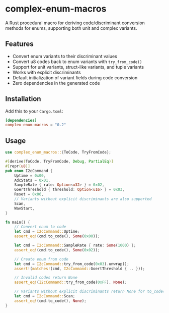 # complex-enum-macros

A Rust procedural macro for deriving code/discriminant conversion methods for enums, supporting both unit and complex variants.

## Features
- Convert enum variants to their discriminant values
- Convert u8 codes back to enum variants with `try_from_code()`
- Support for unit variants, struct-like variants, and tuple variants
- Works with explicit discriminants
- Default initialization of variant fields during code conversion
- Zero dependencies in the generated code

## Installation

Add this to your `Cargo.toml`:

```toml
[dependencies]
complex-enum-macros = "0.2"
```

## Usage

```rust
use complex_enum_macros::{ToCode, TryFromCode};

#[derive(ToCode, TryFromCode, Debug, PartialEq)]
#[repr(u8)]
pub enum I2cCommand {
    Uptime = 0x00,
    AdcStats = 0x01,
    SampleRate { rate: Option<u32> } = 0x02,
    GoertThreshold { threshold: Option<u16> } = 0x03,
    Reset = 0x06,
    // Variants without explicit discriminants are also supported
    Scan,
    WavStart,
}

fn main() {
    // Convert enum to code
    let cmd = I2cCommand::Uptime;
    assert_eq!(cmd.to_code(), Some(0x00));

    let cmd = I2cCommand::SampleRate { rate: Some(1000) };
    assert_eq!(cmd.to_code(), Some(0x02));

    // Create enum from code
    let cmd = I2cCommand::try_from_code(0x03).unwrap();
    assert!(matches!(cmd, I2cCommand::GoertThreshold { .. }));

    // Invalid codes return None
    assert_eq!(I2cCommand::try_from_code(0xFF), None);

    // Variants without explicit discriminants return None for to_code()
    let cmd = I2cCommand::Scan;
    assert_eq!(cmd.to_code(), None);
}
```
